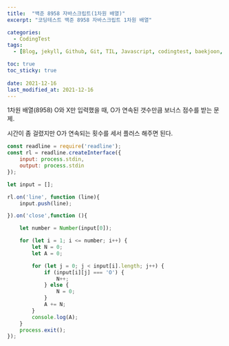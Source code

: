 ```yaml
---
title:  "백준 8958 자바스크립트(1차원 배열)"
excerpt: "코딩테스트 백준 8958 자바스크립트 1차원 배열"

categories:
  - CodingTest
tags:
  - [Blog, jekyll, Github, Git, TIL, Javascript, codingtest, baekjoon, baekjoon 8958, Node.js ]

toc: true
toc_sticky: true
 
date: 2021-12-16
last_modified_at: 2021-12-16
---
```


1차원 배열(8958)
O와 X만 입력했을 때, O가 연속된 갯수만큼 보너스 점수를 받는 문제.

시간이 좀 걸렸지만 O가 연속되는 횟수를 세서 플러스 해주면 된다.

``` Javascript
const readline = require('readline');
const rl = readline.createInterface({
    input: process.stdin,
    output: process.stdin
});

let input = [];

rl.on('line', function (line){
    input.push(line);

}).on('close',function (){

    let number = Number(input[0]);

    for (let i = 1; i <= number; i++) {
        let N = 0;
        let A = 0;

        for (let j = 0; j < input[i].length; j++) {
            if (input[i][j] === 'O') {
                N++;
            } else {
                N = 0;
            }
            A += N;
        }
        console.log(A);
    }
    process.exit();
});
```